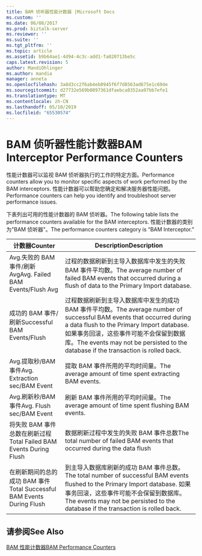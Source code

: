 ```yaml
---
title: BAM 侦听器性能计数器 |Microsoft Docs
ms.custom: ''
ms.date: 06/08/2017
ms.prod: biztalk-server
ms.reviewer: ''
ms.suite: ''
ms.tgt_pltfrm: ''
ms.topic: article
ms.assetid: b9b64ae1-4d94-4c3c-add1-fa020713be5c
caps.latest.revision: 5
author: MandiOhlinger
ms.author: mandia
manager: anneta
ms.openlocfilehash: 3a8d3cc2f6ab4eb0945f6f7d8563ad675e1c69de
ms.sourcegitcommit: d27732e569b0897361dfaebca8352aa97bb7efe1
ms.translationtype: MT
ms.contentlocale: zh-CN
ms.lasthandoff: 05/10/2019
ms.locfileid: "65530574"
---
```

# <a name="bam-interceptor-performance-counters"></a><span data-ttu-id="77e2d-102">BAM 侦听器性能计数器</span><span class="sxs-lookup"><span data-stu-id="77e2d-102">BAM Interceptor Performance Counters</span></span>
<span data-ttu-id="77e2d-103">性能计数器可以监视 BAM 侦听器执行的工作的特定方面。</span><span class="sxs-lookup"><span data-stu-id="77e2d-103">Performance counters allow you to monitor specific aspects of work performed by the BAM interceptors.</span></span> <span data-ttu-id="77e2d-104">性能计数器可以帮助您确定和解决服务器性能问题。</span><span class="sxs-lookup"><span data-stu-id="77e2d-104">Performance counters can help you identify and troubleshoot server performance issues.</span></span>  
  
 <span data-ttu-id="77e2d-105">下表列出可用的性能计数器的 BAM 侦听器。</span><span class="sxs-lookup"><span data-stu-id="77e2d-105">The following table lists the performance counters available for the BAM interceptors.</span></span> <span data-ttu-id="77e2d-106">性能计数器的类别为"BAM 侦听器"。</span><span class="sxs-lookup"><span data-stu-id="77e2d-106">The performance counters category is “BAM Interceptor.”</span></span>  
  
|<span data-ttu-id="77e2d-107">计数器</span><span class="sxs-lookup"><span data-stu-id="77e2d-107">Counter</span></span>|<span data-ttu-id="77e2d-108">Description</span><span class="sxs-lookup"><span data-stu-id="77e2d-108">Description</span></span>|  
|-------------|-----------------|  
|<span data-ttu-id="77e2d-109">Avg.失败的 BAM 事件/刷新 Avg</span><span class="sxs-lookup"><span data-stu-id="77e2d-109">Avg. Failed BAM Events/Flush Avg</span></span>|<span data-ttu-id="77e2d-110">过程的数据刷新到主导入数据库中发生的失败 BAM 事件平均数。</span><span class="sxs-lookup"><span data-stu-id="77e2d-110">The average number of failed BAM events that occurred during a flush of data to the Primary Import database.</span></span>|  
|<span data-ttu-id="77e2d-111">成功的 BAM 事件/刷新</span><span class="sxs-lookup"><span data-stu-id="77e2d-111">Successful BAM Events/Flush</span></span>|<span data-ttu-id="77e2d-112">过程数据刷新到主导入数据库中发生的成功 BAM 事件平均数。</span><span class="sxs-lookup"><span data-stu-id="77e2d-112">The average number of successful BAM events that occurred during a data flush to the Primary Import database.</span></span> <span data-ttu-id="77e2d-113">如果事务回滚，这些事件可能不会保留到数据库。</span><span class="sxs-lookup"><span data-stu-id="77e2d-113">The events may not be persisted to the database if the transaction is rolled back.</span></span>|  
|<span data-ttu-id="77e2d-114">Avg.提取秒/BAM 事件</span><span class="sxs-lookup"><span data-stu-id="77e2d-114">Avg. Extraction sec/BAM Event</span></span>|<span data-ttu-id="77e2d-115">提取 BAM 事件所用的平均时间量。</span><span class="sxs-lookup"><span data-stu-id="77e2d-115">The average amount of time spent extracting BAM events.</span></span>|  
|<span data-ttu-id="77e2d-116">Avg.刷新秒/BAM 事件</span><span class="sxs-lookup"><span data-stu-id="77e2d-116">Avg. Flush sec/BAM Event</span></span>|<span data-ttu-id="77e2d-117">刷新 BAM 事件所用的平均时间量。</span><span class="sxs-lookup"><span data-stu-id="77e2d-117">The average amount of time spent flushing BAM events.</span></span>|  
|<span data-ttu-id="77e2d-118">将失败 BAM 事件总数在刷新过程</span><span class="sxs-lookup"><span data-stu-id="77e2d-118">Total Failed BAM Events During Flush</span></span>|<span data-ttu-id="77e2d-119">数据刷新过程中发生的失败 BAM 事件总数</span><span class="sxs-lookup"><span data-stu-id="77e2d-119">The total number of failed BAM events that occurred during the data flush</span></span>|  
|<span data-ttu-id="77e2d-120">在刷新期间的总的成功 BAM 事件</span><span class="sxs-lookup"><span data-stu-id="77e2d-120">Total Successful BAM Events During Flush</span></span>|<span data-ttu-id="77e2d-121">到主导入数据库刷新的成功 BAM 事件总数。</span><span class="sxs-lookup"><span data-stu-id="77e2d-121">The total number of successful BAM events flushed to the Primary Import database.</span></span> <span data-ttu-id="77e2d-122">如果事务回滚，这些事件可能不会保留到数据库。</span><span class="sxs-lookup"><span data-stu-id="77e2d-122">The events may not be persisted to the database if the transaction is rolled back.</span></span>|  
  
## <a name="see-also"></a><span data-ttu-id="77e2d-123">请参阅</span><span class="sxs-lookup"><span data-stu-id="77e2d-123">See Also</span></span>  
 [<span data-ttu-id="77e2d-124">BAM 性能计数器</span><span class="sxs-lookup"><span data-stu-id="77e2d-124">BAM Performance Counters</span></span>](../core/bam-performance-counters.md)